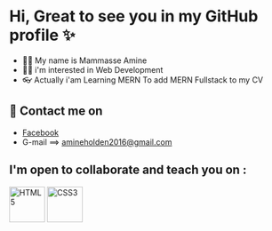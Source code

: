 # Hi, Great to see you in my GitHub profile :sparkles:

- :frowning_man: My name is Mammasse Amine
- :man_technologist: i'm interested in Web Development
- :eyeglasses: Actually i'am Learning MERN To add MERN Fullstack to my CV

## :calling:	Contact me on 
 - [Facebook](https://www.facebook.com/amine.davide.96)
 - G-mail ==> amineholden2016@gmail.com

 ## I'm open to collaborate and teach you on :
<img src="https://cdn.worldvectorlogo.com/logos/html-1.svg" height="64" width="64" title="HTML5" style="display: inline;" />

<img src="https://cdn.worldvectorlogo.com/logos/css-3.svg" width="64" title="CSS3" />

 
<!---
MammasseAmine/MammasseAmine is a ✨ special ✨ repository because its `README.md` (this file) appears on your GitHub profile.
You can click the Preview link to take a look at your changes.
--->
